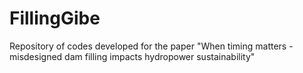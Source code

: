 # FillingGibe
Repository of codes developed for the paper "When timing matters - misdesigned dam filling impacts hydropower sustainability"
